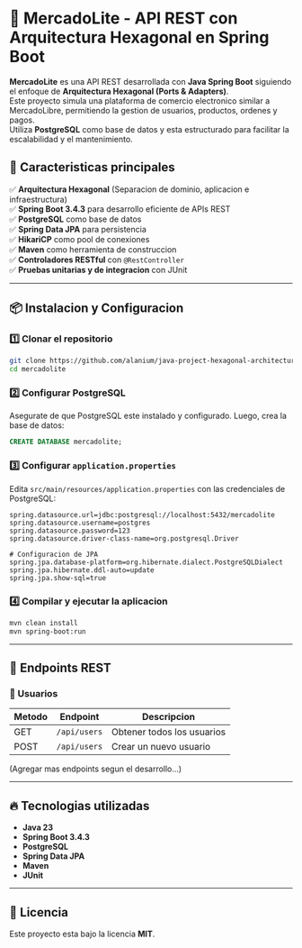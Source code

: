 # 🛒 MercadoLite - API REST con Arquitectura Hexagonal en Spring Boot

**MercadoLite** es una API REST desarrollada con **Java Spring Boot** siguiendo el enfoque de **Arquitectura Hexagonal (Ports & Adapters)**.  
Este proyecto simula una plataforma de comercio electronico similar a MercadoLibre, permitiendo la gestion de usuarios, productos, ordenes y pagos.  
Utiliza **PostgreSQL** como base de datos y esta estructurado para facilitar la escalabilidad y el mantenimiento.

## 🚀 Caracteristicas principales

✅ **Arquitectura Hexagonal** (Separacion de dominio, aplicacion e infraestructura)  
✅ **Spring Boot 3.4.3** para desarrollo eficiente de APIs REST  
✅ **PostgreSQL** como base de datos  
✅ **Spring Data JPA** para persistencia  
✅ **HikariCP** como pool de conexiones  
✅ **Maven** como herramienta de construccion  
✅ **Controladores RESTful** con `@RestController`  
✅ **Pruebas unitarias y de integracion** con JUnit  

---

## 📦 Instalacion y Configuracion

### 1️⃣ Clonar el repositorio
```sh
git clone https://github.com/alanium/java-project-hexagonal-architecture.git
cd mercadolite
```

### 2️⃣ Configurar PostgreSQL
Asegurate de que PostgreSQL este instalado y configurado. Luego, crea la base de datos:
```sql
CREATE DATABASE mercadolite;
```

### 3️⃣ Configurar `application.properties`
Edita `src/main/resources/application.properties` con las credenciales de PostgreSQL:

```properties
spring.datasource.url=jdbc:postgresql://localhost:5432/mercadolite
spring.datasource.username=postgres
spring.datasource.password=123
spring.datasource.driver-class-name=org.postgresql.Driver

# Configuracion de JPA
spring.jpa.database-platform=org.hibernate.dialect.PostgreSQLDialect
spring.jpa.hibernate.ddl-auto=update
spring.jpa.show-sql=true
```

### 4️⃣ Compilar y ejecutar la aplicacion
```sh
mvn clean install
mvn spring-boot:run
```

---

## 📡 Endpoints REST

### 🔹 Usuarios
| Metodo | Endpoint       | Descripcion                |
|--------|---------------|----------------------------|
| GET    | `/api/users`  | Obtener todos los usuarios |
| POST   | `/api/users`  | Crear un nuevo usuario     |

(Agregar mas endpoints segun el desarrollo...)

---

## 🔥 Tecnologias utilizadas
- **Java 23**
- **Spring Boot 3.4.3**
- **PostgreSQL**
- **Spring Data JPA**
- **Maven**
- **JUnit**

---

## 📜 Licencia
Este proyecto esta bajo la licencia **MIT**.